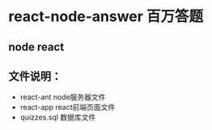 # react-node-answer  百万答题
## node  react
## 文件说明：
   - react-ant node服务器文件
   - react-app react前端页面文件
   - quizzes.sql   数据库文件
